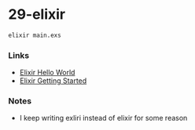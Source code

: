 # 29-elixir

```bash
elixir main.exs
```

### Links

- [Elixir Hello World](https://programmingzen.com/elixir-hello-world/)
- [Elixir Getting Started](https://hexdocs.pm/elixir/introduction.html)

### Notes

- I keep writing exliri instead of elixir for some reason

